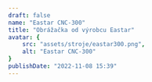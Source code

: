 ```yaml
---
draft: false
name: "Eastar CNC-300"
title: "Obrážačka od výrobcu Eastar"
avatar: {
    src: "assets/stroje/eastar300.png",
    alt: "Eastar CNC-300"
}
publishDate: "2022-11-08 15:39"
---
```

